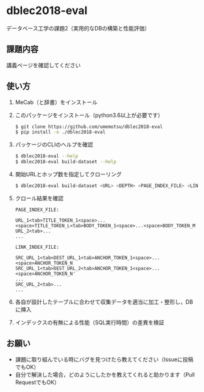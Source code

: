 # dblec2018-eval

データベース工学の課題2（実用的なDBの構築と性能評価）


## 課題内容

講義ページを確認してください


## 使い方

1. MeCab（と辞書）をインストール

2. このパッケージをインストール（python3.6以上が必要です）

    ```bash
    $ git clone https://github.com/umemotsu/dblec2018-eval
    $ pip install -e ./dblec2018-eval
    ```

3. パッケージのCLIのヘルプを確認

    ```bash
    $ dblec2018-eval --help
    $ dblec2018-eval build-dataset --help
    ```

4. 開始URLとホップ数を指定してクローリング

    ```bash
    $ dblec2018-eval build-dataset <URL> <DEPTH> <PAGE_INDEX_FILE> <LINK_INDEX_FILE>
    ```
    
5. クロール結果を確認

    `PAGE_INDEX_FILE:`

    ```file:<PAGE_INDEX_FILE>
    URL_1<tab>TITLE_TOKEN_1<space>...<space>TITLE_TOKEN_L<tab>BODY_TOKEN_1<space>...<space>BODY_TOKEN_M
    URL_2<tab>...
    ...
    ```
    
    `LINK_INDEX_FILE:`

    ```file:<LINK_INDEX_FILE>
    SRC_URL_1<tab>DEST_URL_1<tab>ANCHOR_TOKEN_1<space>...<space>ANCHOR_TOKEN_N
    SRC_URL_1<tab>DEST_URL_2<tab>ANCHOR_TOKEN_1<space>...<space>ANCHOR_TOKEN_N'
    ...
    SRC_URL_2<tab>...
    ...
    ```

6. 各自が設計したテーブルに合わせて収集データを適当に加工・整形し，DBに挿入

7. インデックスの有無による性能（SQL実行時間）の差異を検証


## お願い

- 課題に取り組んでいる時にバグを見つけたら教えてください（Issueに投稿でもOK）
- 自分で解決した場合，どのようにしたかを教えてくれると助かります（Pull RequestでもOK）
